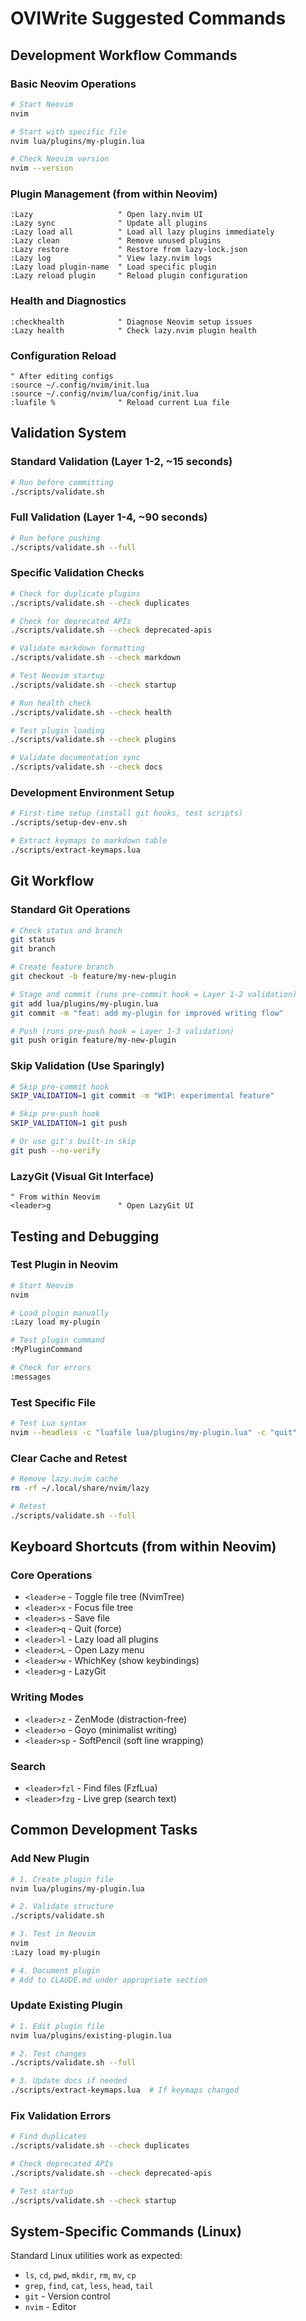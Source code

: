 # OVIWrite Suggested Commands

## Development Workflow Commands

### Basic Neovim Operations
```bash
# Start Neovim
nvim

# Start with specific file
nvim lua/plugins/my-plugin.lua

# Check Neovim version
nvim --version
```

### Plugin Management (from within Neovim)
```vim
:Lazy                   " Open lazy.nvim UI
:Lazy sync              " Update all plugins
:Lazy load all          " Load all lazy plugins immediately
:Lazy clean             " Remove unused plugins
:Lazy restore           " Restore from lazy-lock.json
:Lazy log               " View lazy.nvim logs
:Lazy load plugin-name  " Load specific plugin
:Lazy reload plugin     " Reload plugin configuration
```

### Health and Diagnostics
```vim
:checkhealth            " Diagnose Neovim setup issues
:Lazy health            " Check lazy.nvim plugin health
```

### Configuration Reload
```vim
" After editing configs
:source ~/.config/nvim/init.lua
:source ~/.config/nvim/lua/config/init.lua
:luafile %              " Reload current Lua file
```

## Validation System

### Standard Validation (Layer 1-2, ~15 seconds)
```bash
# Run before committing
./scripts/validate.sh
```

### Full Validation (Layer 1-4, ~90 seconds)
```bash
# Run before pushing
./scripts/validate.sh --full
```

### Specific Validation Checks
```bash
# Check for duplicate plugins
./scripts/validate.sh --check duplicates

# Check for deprecated APIs
./scripts/validate.sh --check deprecated-apis

# Validate markdown formatting
./scripts/validate.sh --check markdown

# Test Neovim startup
./scripts/validate.sh --check startup

# Run health check
./scripts/validate.sh --check health

# Test plugin loading
./scripts/validate.sh --check plugins

# Validate documentation sync
./scripts/validate.sh --check docs
```

### Development Environment Setup
```bash
# First-time setup (install git hooks, test scripts)
./scripts/setup-dev-env.sh

# Extract keymaps to markdown table
./scripts/extract-keymaps.lua
```

## Git Workflow

### Standard Git Operations
```bash
# Check status and branch
git status
git branch

# Create feature branch
git checkout -b feature/my-new-plugin

# Stage and commit (runs pre-commit hook = Layer 1-2 validation)
git add lua/plugins/my-plugin.lua
git commit -m "feat: add my-plugin for improved writing flow"

# Push (runs pre-push hook = Layer 1-3 validation)
git push origin feature/my-new-plugin
```

### Skip Validation (Use Sparingly)
```bash
# Skip pre-commit hook
SKIP_VALIDATION=1 git commit -m "WIP: experimental feature"

# Skip pre-push hook
SKIP_VALIDATION=1 git push

# Or use git's built-in skip
git push --no-verify
```

### LazyGit (Visual Git Interface)
```vim
" From within Neovim
<leader>g               " Open LazyGit UI
```

## Testing and Debugging

### Test Plugin in Neovim
```bash
# Start Neovim
nvim

# Load plugin manually
:Lazy load my-plugin

# Test plugin command
:MyPluginCommand

# Check for errors
:messages
```

### Test Specific File
```bash
# Test Lua syntax
nvim --headless -c "luafile lua/plugins/my-plugin.lua" -c "quit"
```

### Clear Cache and Retest
```bash
# Remove lazy.nvim cache
rm -rf ~/.local/share/nvim/lazy

# Retest
./scripts/validate.sh --full
```

## Keyboard Shortcuts (from within Neovim)

### Core Operations
- `<leader>e` - Toggle file tree (NvimTree)
- `<leader>x` - Focus file tree
- `<leader>s` - Save file
- `<leader>q` - Quit (force)
- `<leader>l` - Lazy load all plugins
- `<leader>L` - Open Lazy menu
- `<leader>w` - WhichKey (show keybindings)
- `<leader>g` - LazyGit

### Writing Modes
- `<leader>z` - ZenMode (distraction-free)
- `<leader>o` - Goyo (minimalist writing)
- `<leader>sp` - SoftPencil (soft line wrapping)

### Search
- `<leader>fzl` - Find files (FzfLua)
- `<leader>fzg` - Live grep (search text)

## Common Development Tasks

### Add New Plugin
```bash
# 1. Create plugin file
nvim lua/plugins/my-plugin.lua

# 2. Validate structure
./scripts/validate.sh

# 3. Test in Neovim
nvim
:Lazy load my-plugin

# 4. Document plugin
# Add to CLAUDE.md under appropriate section
```

### Update Existing Plugin
```bash
# 1. Edit plugin file
nvim lua/plugins/existing-plugin.lua

# 2. Test changes
./scripts/validate.sh --full

# 3. Update docs if needed
./scripts/extract-keymaps.lua  # If keymaps changed
```

### Fix Validation Errors
```bash
# Find duplicates
./scripts/validate.sh --check duplicates

# Check deprecated APIs
./scripts/validate.sh --check deprecated-apis

# Test startup
./scripts/validate.sh --check startup
```

## System-Specific Commands (Linux)

Standard Linux utilities work as expected:
- `ls`, `cd`, `pwd`, `mkdir`, `rm`, `mv`, `cp`
- `grep`, `find`, `cat`, `less`, `head`, `tail`
- `git` - Version control
- `nvim` - Editor
